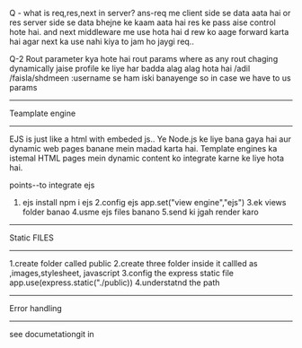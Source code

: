 Q - what is req,res,next in server?
ans-req me client side se data aata hai or res server side se data bhejne ke kaam aata hai res ke pass aise control hote hai. and next middleware me use hota hai d rew ko aage forward karta hai agar next ka use nahi kiya to jam ho jaygi req..

Q-2 Rout parameter kya hote hai
rout params where as any rout chaging dynamically jaise profile ke liye har badda alag alag hota hai
/adil /faisla/shdmeen :username se ham iski banayenge
so in case we have to us params

---

Teamplate engine

---

EJS is just like a html with embeded js..
Ye Node.js ke liye bana gaya hai aur dynamic web pages banane mein madad karta hai. Template engines ka istemal HTML pages mein dynamic content ko integrate karne ke liye hota hai.

points--to integrate ejs

1.  ejs install npm i ejs
    2.config ejs
    app.set("view engine","ejs")
    3.ek views folder banao
    4.usme ejs files banano
    5.send ki jgah render karo

---

Static FILES

---

1.create folder called public
2.create three folder inside it callled as ,images,stylesheet, javascript
3.config the express static file
app.use(express.static("./public))
4.understatnd the path

---

Error handling

---

see documetationgit in
